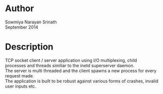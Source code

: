 Author
======
Sowmiya Narayan Srinath <br>
September 2014

Description
===========

TCP socket client / server application using I/O multiplexing, child processes and threads similiar to the
inetd superserver daemon. <br>
The server is multi threaded and the client spawns a new process for every request made. <br>
The application is built to be robust against various forms of crashes, invalid user inputs etc.
